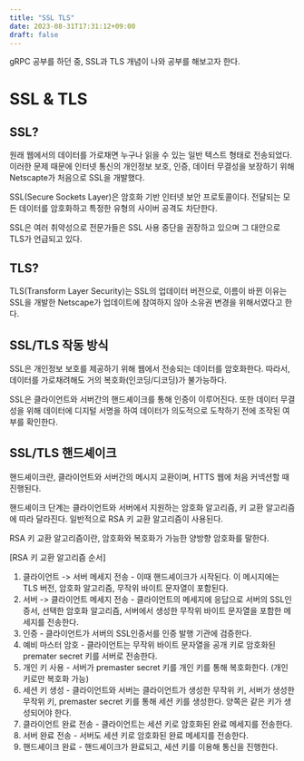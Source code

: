 ```yaml
---
title: "SSL TLS"
date: 2023-08-31T17:31:12+09:00
draft: false
---
```


gRPC 공부를 하던 중, SSL과 TLS 개념이 나와 공부를 해보고자 한다.

# SSL & TLS
## SSL?

원래 웹에서의 데이터를 가로채면 누구나 읽을 수 있는 일반 텍스트 형태로 전송되었다. 이러한 문제 때문에 인터넷 통신의 개인정보 보호, 인증, 데이터 무결성을 보장하기 위해 Netscapte가 처음으로 
SSL을 개발했다.

SSL(Secure Sockets Layer)은 암호화 기반 인터넷 보안 프로토콜이다. 전달되는 모든 데이터를 암호화하고 특정한 유형의 사이버 공격도 차단한다.


SSL은 여러 취약성으로 전문가들은 SSL 사용 중단을 권장하고 있으며 그 대안으로 TLS가 언급되고 있다.


## TLS?
TLS(Transform Layer Security)는 SSL의 업데이터 버전으로, 이름이 바뀐 이유는 SSL을 개발한 Netscape가 업데이트에 참여하지 않아 소유권 변경을 위해서였다고 한다.

## SSL/TLS 작동 방식
SSL은 개인정보 보호를 제공하기 위해 웹에서 전송되는 데이터를 암호화한다. 따라서, 데이터를 가로채려해도 거의 복호화(인코딩/디코딩)가 불가능하다.

SSL은 클라이언트와 서버간의 핸드셰이크를 통해 인증이 이루어진다. 또한 데이터 무결성을 위해 데이터에 디지털 서명을 하여 데이터가 의도적으로 도착하기 전에 조작된 여부를 확인한다.


## SSL/TLS 핸드셰이크
핸드셰이크란, 클라이언트와 서버간의 메시지 교환이며, HTTS 웹에 처음 커넥션할 때 진행된다.
 
핸드셰이크 단계는 클라이언트와 서버에서 지원하는 암호화 알고리즘, 키 교환 알고리즘에 따라 달라진다. 일반적으로 RSA 키 교환 알고리즘이 사용된다.

RSA 키 교환 알고리즘이란, 암호화와 복호화가 가능한 양방향 암호화를 말한다.

[RSA 키 교환 알고리즘 순서]
1. 클라이언트 -> 서버 메세지 전송 - 이때 핸드셰이크가 시작된다. 이 메시지에는 TLS 버전, 암호화 알고리즘, 무작위 바이트 문자열이 포함된다.
2. 서버 -> 클라이언트 메세지 전송 - 클라이언트의 메세지에 응답으로 서버의 SSL인증서, 선택한 암호화 알고리즘, 서버에서 생성한 무작위 바이트 문자열을 포함한 메세지를 전송한다.
3. 인증 - 클라이언트가 서버의 SSL인증서를 인증 발행 기관에 검증한다.
4. 예비 마스터 암호 - 클라이언트는 무작위 바이트 문자열을 공개 키로 암호화된 premater secret 키를 서버로 전송한다.
5. 개인 키 사용 - 서버가 premaster secret 키를 개인 키를 통해 복호화한다. (개인 키로만 복호화 가능)
6. 세션 키 생성 - 클라이언트와 서버는 클라이언트가 생성한 무작위 키, 서버가 생성한 무작위 키, premaster secret 키를 통해 세션 키를 생성한다. 양쪽은 같은 키가 생성되어야 한다.
7. 클라이언트 완료 전송 - 클라이언트는 세션 키로 암호화된 완료 메세지를 전송한다.
8. 서버 완료 전송 - 서버도 세션 키로 암호화된 완료 메세지를 전송한다.
9. 핸드셰이크 완료 - 핸드셰이크가 완료되고, 세션 키를 이용해 통신을 진행한다.
 